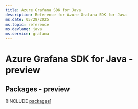 ```yaml
---
title: Azure Grafana SDK for Java
description: Reference for Azure Grafana SDK for Java
ms.date: 05/28/2025
ms.topic: reference
ms.devlang: java
ms.service: grafana
---
```

# Azure Grafana SDK for Java - preview
## Packages - preview
[!INCLUDE [packages](grafana-index.md)]